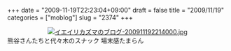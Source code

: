 +++
date = "2009-11-19T22:23:04+09:00"
draft = false
title = "2009/11/19"
categories = ["moblog"]
slug = "2374"
+++

<div align="center"><a href="/images/ameblo/blog_import_4f7a382e32997.jpg"><img alt="イエイリカズマのブログ-200911192214000.jpg" src="/images/ameblo/blog_import_4f7a382ddcd2b.jpg" border="0" /></a></div>
熊谷さんたちと代々木のスナック
場末感たまらん
